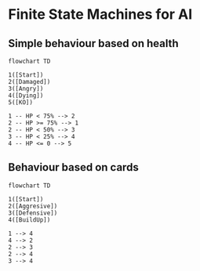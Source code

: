 # Finite State Machines for AI

## Simple behaviour based on health

```mermaid
flowchart TD

1([Start])
2([Damaged])
3([Angry])
4([Dying])
5([KO])

1 -- HP < 75% --> 2
2 -- HP >= 75% --> 1
2 -- HP < 50% --> 3
3 -- HP < 25% --> 4
4 -- HP <= 0 --> 5
```

## Behaviour based on cards

```mermaid
flowchart TD

1([Start])
2([Aggresive])
3([Defensive])
4([BuildUp])

1 --> 4
4 --> 2
2 --> 3
2 --> 4
3 --> 4
```